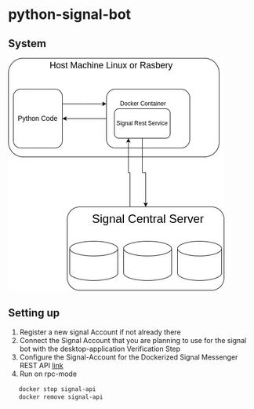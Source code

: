 # python-signal-bot

## System 
![Alt text](diagrams/system.jpg?raw=true "Select Diagram")


## Setting up 
1) Register a new signal Account if not already there 
2) Connect the Signal Account that you are planning to use for the signal bot with the desktop-application 
  Verification Step 
3) Configure the Signal-Account for the Dockerized Signal Messenger REST API [link](https://github.com/bbernhard/signal-cli-rest-api) 
4) Run on rpc-mode 
```
   docker stop signal-api 
   docker remove signal-api
```

```sudo docker run -d --name signal-api --restart=always -p 8080:8080 -v $HOME/.local/share/signal-api:/home/.local/share/signal-cli -e 'MODE=json-rpc' bbernhard/signal-cli-rest-api) 
```
